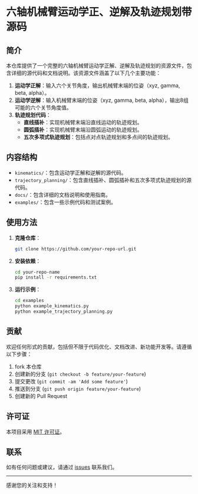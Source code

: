 # 六轴机械臂运动学正、逆解及轨迹规划带源码

## 简介
本仓库提供了一个完整的六轴机械臂运动学正解、逆解及轨迹规划的资源文件，包含详细的源代码和文档说明。该资源文件涵盖了以下几个主要功能：

1. **运动学正解**：输入六个关节角度，输出机械臂末端的位姿（xyz, gamma, beta, alpha）。
2. **运动学逆解**：输入机械臂末端的位姿（xyz, gamma, beta, alpha），输出8组可能的六个关节角度值。
3. **轨迹规划代码**：
   - **直线插补**：实现机械臂末端沿直线运动的轨迹规划。
   - **圆弧插补**：实现机械臂末端沿圆弧运动的轨迹规划。
   - **五次多项式轨迹规划**：包括点对点轨迹规划和多点间的轨迹规划。

## 内容结构
- `kinematics/`：包含运动学正解和逆解的源代码。
- `trajectory_planning/`：包含直线插补、圆弧插补和五次多项式轨迹规划的源代码。
- `docs/`：包含详细的文档说明和使用指南。
- `examples/`：包含一些示例代码和测试案例。

## 使用方法
1. **克隆仓库**：
   ```bash
   git clone https://github.com/your-repo-url.git
   ```
2. **安装依赖**：
   ```bash
   cd your-repo-name
   pip install -r requirements.txt
   ```
3. **运行示例**：
   ```bash
   cd examples
   python example_kinematics.py
   python example_trajectory_planning.py
   ```

## 贡献
欢迎任何形式的贡献，包括但不限于代码优化、文档改进、新功能开发等。请遵循以下步骤：
1.  fork 本仓库
2.  创建新的分支 (`git checkout -b feature/your-feature`)
3.  提交更改 (`git commit -am 'Add some feature'`)
4.  推送到分支 (`git push origin feature/your-feature`)
5.  创建新的 Pull Request

## 许可证
本项目采用 [MIT 许可证](LICENSE)。

## 联系
如有任何问题或建议，请通过 [issues](https://github.com/your-repo-url/issues) 联系我们。

---
感谢您的关注和支持！